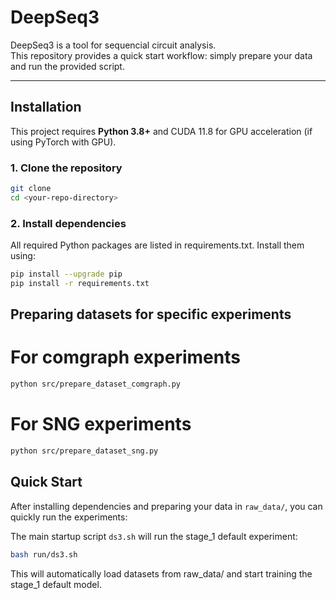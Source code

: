 # DeepSeq3

DeepSeq3 is a tool for sequencial circuit analysis.  
This repository provides a quick start workflow: simply prepare your data and run the provided script.

---

## Installation

This project requires **Python 3.8+** and CUDA 11.8 for GPU acceleration (if using PyTorch with GPU).

### 1. Clone the repository

```bash
git clone 
cd <your-repo-directory>
```

### 2. Install dependencies

All required Python packages are listed in requirements.txt. Install them using:

```bash
pip install --upgrade pip
pip install -r requirements.txt
```

## Preparing datasets for specific experiments

# For comgraph experiments
```bash
python src/prepare_dataset_comgraph.py
```
# For SNG experiments
```bash
python src/prepare_dataset_sng.py
```

## Quick Start

After installing dependencies and preparing your data in `raw_data/`, you can quickly run the experiments:

The main startup script `ds3.sh` will run the stage_1 default experiment:

```bash
bash run/ds3.sh
```
This will automatically load datasets from raw_data/ and start training the stage_1 default model.

